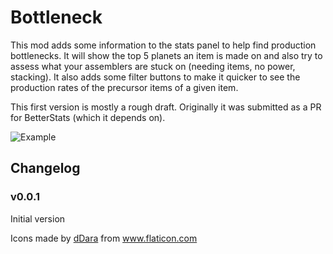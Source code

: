 # Bottleneck

This mod adds some information to the stats panel to help find production bottlenecks. It will show the top 5 planets an item is made on
and also try to assess what your assemblers are stuck on (needing items, no power, stacking). It also adds some filter buttons to make it quicker to see
the production rates of the precursor items of a given item.

This first version is mostly a rough draft. Originally it was submitted as a PR for BetterStats (which it depends on).

![Example](https://github.com/mattsemar/dsp-bottleneck/blob/master/Examples/screenshot.png?raw=true)


## Changelog

### v0.0.1
Initial version

<div>Icons made by <a href="https://www.flaticon.com/authors/ddara" title="dDara">dDara</a> from <a href="https://www.flaticon.com/" title="Flaticon">www.flaticon.com</a></div>
